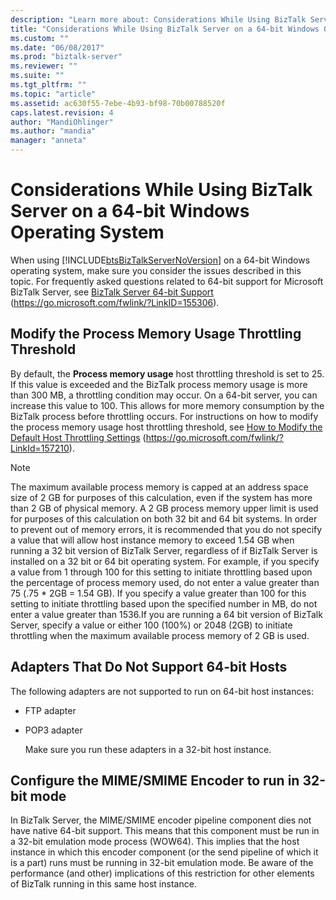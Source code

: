 ```yaml
---
description: "Learn more about: Considerations While Using BizTalk Server on a 64-bit Windows Operating System"
title: "Considerations While Using BizTalk Server on a 64-bit Windows Operating System | Microsoft Docs"
ms.custom: ""
ms.date: "06/08/2017"
ms.prod: "biztalk-server"
ms.reviewer: ""
ms.suite: ""
ms.tgt_pltfrm: ""
ms.topic: "article"
ms.assetid: ac630f55-7ebe-4b93-bf98-70b00788520f
caps.latest.revision: 4
author: "MandiOhlinger"
ms.author: "mandia"
manager: "anneta"
---
```

# Considerations While Using BizTalk Server on a 64-bit Windows Operating System
When using [!INCLUDE[btsBizTalkServerNoVersion](../includes/btsbiztalkservernoversion-md.md)] on a 64-bit Windows operating system, make sure you consider the issues described in this topic. For frequently asked questions related to 64-bit support for Microsoft BizTalk Server, see [BizTalk Server 64-bit Support](../core/biztalk-server-64-bit-support2.md) (<https://go.microsoft.com/fwlink/?LinkID=155306>).

## Modify the Process Memory Usage Throttling Threshold
 By default, the **Process memory usage** host throttling threshold is set to 25. If this value is exceeded and the BizTalk process memory usage is more than 300 MB, a throttling condition may occur. On a 64-bit server, you can increase this value to 100. This allows for more memory consumption by the BizTalk process before throttling occurs. For instructions on how to modify the process memory usage host throttling threshold, see [How to Modify the Default Host Throttling Settings](https://go.microsoft.com/fwlink/?LinkId=157210) (https://go.microsoft.com/fwlink/?LinkId=157210).

> [!NOTE]
>  The maximum available process memory is capped at an address space size of 2 GB for purposes of this calculation, even if the system has more than 2 GB of physical memory. A 2 GB process memory upper limit is used for purposes of this calculation on both 32 bit and 64 bit systems. In order to prevent out of memory errors, it is recommended that you do not specify a value that will allow host instance memory to exceed 1.54 GB when running a 32 bit version of BizTalk Server, regardless of if BizTalk Server is installed on a 32 bit or 64 bit operating system. For example, if you specify a value from 1 through 100 for this setting to initiate throttling based upon the percentage of process memory used, do not enter a value greater than 75 (.75 * 2GB = 1.54 GB). If you specify a value greater than 100 for this setting to initiate throttling based upon the specified number in MB, do not enter a value greater than 1536.If you are running a 64 bit version of BizTalk Server, specify a value or either 100 (100%) or 2048 (2GB) to initiate throttling when the maximum available process memory of 2 GB is used.

## Adapters That Do Not Support 64-bit Hosts
 The following adapters are not supported to run on 64-bit host instances:

- FTP adapter

- POP3 adapter

  Make sure you run these adapters in a 32-bit host instance.

## Configure the MIME/SMIME Encoder to run in 32-bit mode
 In BizTalk Server, the MIME/SMIME encoder pipeline component dies not have native 64-bit support. This means that this component must be run in a 32-bit emulation mode process (WOW64). This implies that the host instance in which this encoder component (or the send pipeline of which it is a part) runs must be running in 32-bit emulation mode. Be aware of the performance (and other) implications of this restriction for other elements of BizTalk running in this same host instance.